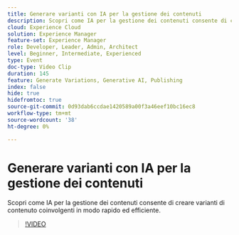 ```yaml
---
title: Generare varianti con IA per la gestione dei contenuti
description: Scopri come IA per la gestione dei contenuti consente di creare varianti di contenuto coinvolgenti in modo rapido ed efficiente.
cloud: Experience Cloud
solution: Experience Manager
feature-set: Experience Manager
role: Developer, Leader, Admin, Architect
level: Beginner, Intermediate, Experienced
type: Event
doc-type: Video Clip
duration: 145
feature: Generate Variations, Generative AI, Publishing
index: false
hide: true
hidefromtoc: true
source-git-commit: 0d93dab6ccdae1420589a00f3a46eef10bc16ec8
workflow-type: tm+mt
source-wordcount: '38'
ht-degree: 0%

---
```



# Generare varianti con IA per la gestione dei contenuti

Scopri come IA per la gestione dei contenuti consente di creare varianti di contenuto coinvolgenti in modo rapido ed efficiente.

>[!VIDEO](https://video.tv.adobe.com/v/3459227/?learn=on&enablevpops)

